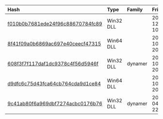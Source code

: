 |Hash|Type|Family|Frist_Seen|Name|
|:--|:--|:--|:--|:--|
|[f010b0b7681ede24f96c88670784fc89](https://www.virustotal.com/gui/file/f010b0b7681ede24f96c88670784fc89)|Win32 DLL||2018-12-18 10:37:20|vc_runtime|
|[8f41f09a0b6869ac697e40ceecf47315](https://www.virustotal.com/gui/file/8f41f09a0b6869ac697e40ceecf47315)|Win64 DLL||2016-10-25 20:23:31|mzuad|
|[608f3f7f117daf1dc9378c4f56d5946f](https://www.virustotal.com/gui/file/608f3f7f117daf1dc9378c4f56d5946f)|Win32 DLL|dynamer|2016-10-25 20:23:30|mzuad|
|[d9dfc6c75d43fca64cb764cda9d1ce84](https://www.virustotal.com/gui/file/d9dfc6c75d43fca64cb764cda9d1ce84)|Win64 DLL||2016-10-13 20:13:54|mzuad|
|[9c41ab80f6a969dbf7274acbc0176b76](https://www.virustotal.com/gui/file/9c41ab80f6a969dbf7274acbc0176b76)|Win32 DLL|dynamer|2016-04-16 22:03:30|mssql60|
